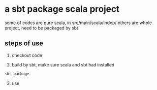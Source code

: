 # a sbt package scala project

some of codes are pure scala, in src/main/scala/indep/
others are whole project, need to be packaged by sbt 

## steps of use
1. checkout code

2. build by sbt, make sure scala and sbt had installed
```bash
sbt package
```
3. use 
